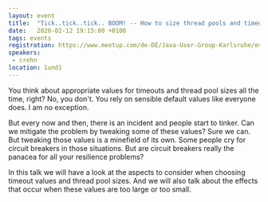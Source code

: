 ```yaml
---
layout: event
title:  "Tick..tick..tick.. BOOM! -- How to size thread pools and timeouts without getting caught in an explosion"
date:   2020-02-12 19:15:00 +0100
tags: events
registration: https://www.meetup.com/de-DE/Java-User-Group-Karlsruhe/events/268197841
speakers:
 - crehn
location: 1und1
---
```


You think about appropriate values for timeouts and thread pool sizes all the time, right? No, you don't. You rely on sensible default values like everyone does. I am no exception.

But every now and then, there is an incident and people start to tinker. Can we mitigate the problem by tweaking some of these values? Sure we can. But tweaking those values is a minefield of its own. Some people cry for circuit breakers in those situations. But are circuit breakers really the panacea for all your resilience problems?

In this talk we will have a look at the aspects to consider when choosing timeout values and thread pool sizes. And we will also talk about the effects that occur when these values are too large or too small.